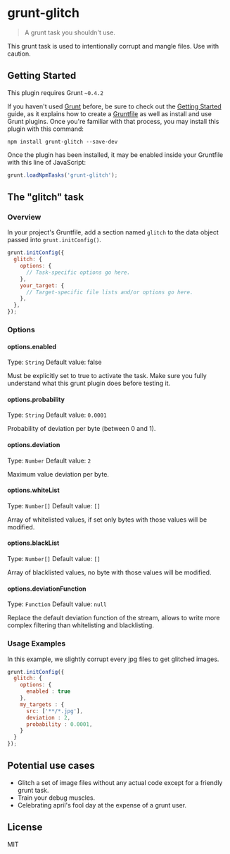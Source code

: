 # grunt-glitch

> A grunt task you shouldn't use.

This grunt task is used to intentionally corrupt and mangle files. Use with caution.

## Getting Started
This plugin requires Grunt `~0.4.2`

If you haven't used [Grunt](http://gruntjs.com/) before, be sure to check out the [Getting Started](http://gruntjs.com/getting-started) guide, as it explains how to create a [Gruntfile](http://gruntjs.com/sample-gruntfile) as well as install and use Grunt plugins. Once you're familiar with that process, you may install this plugin with this command:

```shell
npm install grunt-glitch --save-dev
```

Once the plugin has been installed, it may be enabled inside your Gruntfile with this line of JavaScript:

```js
grunt.loadNpmTasks('grunt-glitch');
```

## The "glitch" task

### Overview
In your project's Gruntfile, add a section named `glitch` to the data object passed into `grunt.initConfig()`.

```js
grunt.initConfig({
  glitch: {
    options: {
      // Task-specific options go here.
    },
    your_target: {
      // Target-specific file lists and/or options go here.
    },
  },
});
```

### Options

#### options.enabled
Type: `String`
Default value: false

Must be explicitly set to true to activate the task. Make sure you fully understand what this grunt plugin does before testing it.

#### options.probability
Type: `String`
Default value: `0.0001`

Probability of deviation per byte (between 0 and 1).

#### options.deviation
Type: `Number`
Default value: `2`

Maximum value deviation per byte.

#### options.whiteList
Type: `Number[]`
Default value: `[]`

Array of whitelisted values, if set only bytes with those values will be modified.

#### options.blackList
Type: `Number[]`
Default value: `[]`

Array of blacklisted values, no byte with those values will be modified.

#### options.deviationFunction
Type: `Function`
Default value: `null`

Replace the default deviation function of the stream, allows to write more complex filtering than whitelisting and blacklisting.

### Usage Examples

In this example, we slightly corrupt every jpg files to get glitched images.

```js
grunt.initConfig({
  glitch: {
    options: {
      enabled : true
    },
    my_targets : {
      src: ['**/*.jpg'],
      deviation : 2,
      probability : 0.0001,
    }
  }
});
```

## Potential use cases

* Glitch a set of image files without any actual code except for a friendly grunt task.
* Train your debug muscles.
* Celebrating april's fool day at the expense of a grunt user.

## License

MIT
